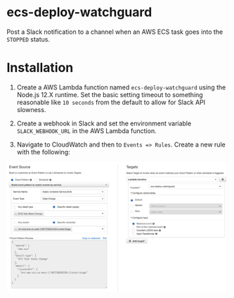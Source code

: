 # ecs-deploy-watchguard

Post a Slack notification to a channel when an AWS ECS task goes into the `STOPPED` status.

# Installation

1. Create a AWS Lambda function named `ecs-deploy-watchguard` using the Node.js 12.X runtime. Set the basic setting timeout to something reasonable like `10 seconds` from the default to allow for Slack API slowness.

2. Create a webhook in Slack and set the environment variable `SLACK_WEBHOOK_URL` in the AWS Lambda function.

3. Navigate to CloudWatch and then to `Events => Rules`. Create a new rule with the following:

![CloudWatch Events Rule](images/cloudwatch-rule.png)
